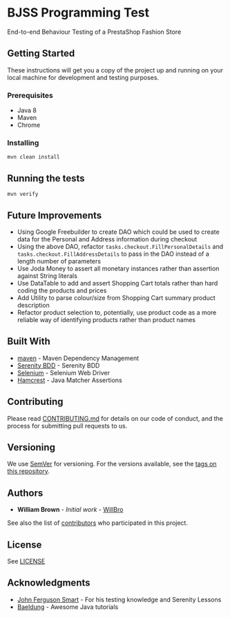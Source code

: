 # BJSS Programming Test

End-to-end Behaviour Testing of a PrestaShop Fashion Store

## Getting Started

These instructions will get you a copy of the project up and running on your local machine for development and testing purposes.

### Prerequisites

* Java 8
* Maven
* Chrome

### Installing

```
mvn clean install
```

## Running the tests

```
mvn verify
```

## Future Improvements

* Using Google Freebuilder to create DAO which could be used to create data for the Personal and Address information during checkout
* Using the above DAO, refactor ```tasks.checkout.FillPersonalDetails``` and ```tasks.checkout.FillAddressDetails``` to pass in the DAO instead of a length number of parameters
* Use Joda Money to assert all monetary instances rather than assertion against String literals
* Use DataTable to add and assert Shopping Cart totals rather than hard coding the products and prices
* Add Utility to parse colour/size from Shopping Cart summary product description
* Refactor product selection to, potentially, use product code as a more reliable way of identifying products rather than product names

## Built With

* [maven](https://nodejs.org/en/) - Maven Dependency Management
* [Serenity BDD](http://www.thucydides.info) - Serenity BDD
* [Selenium](https://www.seleniumhq.org/) - Selenium Web Driver
* [Hamcrest](http://hamcrest.org/JavaHamcrest/) - Java Matcher Assertions

## Contributing

Please read [CONTRIBUTING.md](https://github.com/WillBro/lets-go-shopping-automation/CONTRIBUTING.md) for details on our code of conduct, and the process for submitting pull requests to us.

## Versioning

We use [SemVer](http://semver.org/) for versioning. For the versions available, see the [tags on this repository](https://github.com/WillBro/lets-go-shopping-automation/tags).

## Authors

* **William Brown** - *Initial work* - [WillBro](https://github.com/WillBro)

See also the list of [contributors](https://github.com/WillBro/lets-go-shopping-automation/contributors) who participated in this project.

## License

See [LICENSE](https://github.com/WillBro/lets-go-shopping-automation/LICENSE.md)

## Acknowledgments

* [John Ferguson Smart](https://johnfergusonsmart.com/) - For his testing knowledge and Serenity Lessons
* [Baeldung](http://www.baeldung.com/) - Awesome Java tutorials
